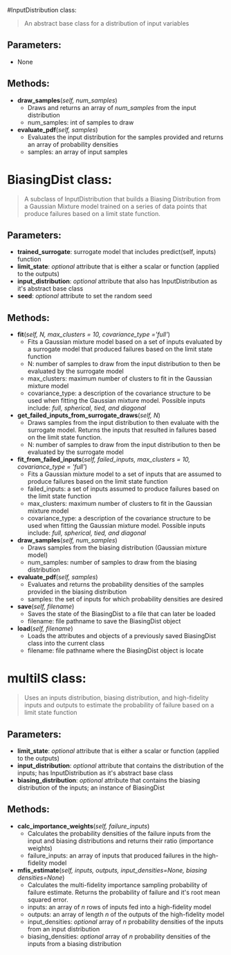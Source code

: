 #InputDistribution class:
> An abstract base class for a distribution of input variables
## Parameters:
* None
## Methods:
* **draw_samples**(*self, num_samples*)
	* Draws and returns an array of *num_samples* from the input distribution
	* num_samples: int of samples to draw
* **evaluate_pdf**(*self, samples*)
	* Evaluates the input distribution for the samples provided and returns an array of probability densities
	* samples: an array of input samples

# BiasingDist class:
> A subclass of InputDistribution that builds a Biasing Distribution from a Gaussian Mixture model trained on a series of data points that produce failures based on a limit state function.

## Parameters:
* **trained_surrogate**: surrogate model that includes predict(self, inputs) function
* **limit_state**: *optional* attribute that is either a scalar or function (applied to the outputs)
* **input_distribution**: *optional* attribute that also has InputDistribution as it's abstract base class
* **seed**: *optional* attribute to set the random seed
## Methods:
* **fit**(*self, N, max_clusters = 10, covariance_type ='full'*)
	* Fits a Gaussian mixture model based on a set of inputs evaluated by a surrogate model that produced failures based on the limit state function
	* N: number of samples to draw from the input distribution to then be evaluated by the surrogate model
	* max_clusters: maximum number of clusters to fit in the Gaussian mixture model
	* covariance_type: a description of the covariance structure to be used when fitting the Gaussian mixture model. Possible inputs include: *full, spherical, tied, and diagonal*
* **get_failed_inputs_from_surrogate_draws**(*self, N*) 
	* Draws samples from the input distribution to then evaluate with the surrogate model. Returns the inputs that resulted in failures based on the limit state function.
	* N: number of samples to draw from the input distribution to then be evaluated by the surrogate model
* **fit_from_failed_inputs**(*self, failed_inputs, max_clusters = 10, covariance_type = 'full'*) 
	* Fits a Gaussian mixture model to a set of inputs that are assumed to produce failures based on the limit state function
	* failed_inputs: a set of inputs assumed to produce failures based on the limit state function
	* max_clusters: maximum number of clusters to fit in the Gaussian mixture model
	* covariance_type: a description of the covariance structure to be used when fitting the Gaussian mixture model. Possible inputs include: *full, spherical, tied, and diagonal*
* **draw_samples**(*self, num_samples*) 
	* Draws samples from the biasing distribution (Gaussian mixture model)
	* num_samples: number of samples to draw from the biasing distribution
* **evaluate_pdf**(*self, samples*) 
	* Evaluates and returns the probability densities of the samples provided in the biasing distribution
	* samples: the set of inputs for which probability densities are desired
* **save**(*self, filename*)
	* Saves the state of the BiasingDist to a file that can later be loaded
	* filename: file pathname to save the BiasingDist object
* **load**(*self, filename*)
	* Loads the attributes and objects of a previously saved BiasingDist class into the current class
	* filename: file pathname where the BiasingDist object is locate
# multiIS class:
> Uses an inputs distribution, biasing distribution, and high-fidelity inputs and outputs to estimate the probability of failure based on a limit state function
## Parameters:
* **limit_state**: *optional* attribute that is either a scalar or function (applied to the outputs)
* **input_distribution**: *optional* attribute that contains the distribution of the inputs; has InputDistribution as it's abstract base class
* **biasing_distribution**: *optional* attribute that contains the biasing distribution of the inputs; an instance of BiasingDist
## Methods:
* **calc_importance_weights**(*self, failure_inputs*)
	* Calculates the probability densities of the failure inputs from the input and biasing distributions and returns their ratio (importance weights)
	* failure_inputs: an array of inputs that produced failures in the high-fidelity model
* **mfis_estimate**(*self, inputs, outputs, input_densities=None, biasing densities=None*)
	* Calculates the multi-fidelity importance sampling probability of failure estimate. Returns the probability of failure and it's root mean squared error.
	* inputs: an array of *n* rows of inputs fed into a high-fidelity model
	* outputs: an array of length *n* of the outputs of the high-fidelity model
	* input_densities: *optional* array of *n* probability densities of the inputs from an input distribution
	* biasing_densities: *optional* array of *n* probability densities of the inputs from a biasing distribution
